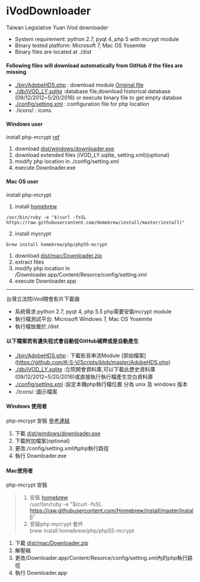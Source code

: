 # iVodDownloader
Taiwan Legislative Yuan iVod downloader
*  System requirement: python 2.7, pyqt 4, php 5 with mcrypt module
*  Binary tested platform: Microsoft 7, Mac OS Yosemite
*  Binary files are located at ./dist
  
#### Following files will download automatically  from GitHub if the files are missing
- [./bin/AdobeHDS.php](https://raw.githubusercontent.com/chpaul/iVodDownloader/5901b505e8981080b5f5ef33afd44d714aa9d8e1/bin/AdobeHDS.php) : download module [Original file](https://github.com/K-S-V/Scripts/blob/master/AdobeHDS.php)
- [./db/iVOD_LY.sqlite](https://github.com/chpaul/iVodDownloader/blob/5901b505e8981080b5f5ef33afd44d714aa9d8e1/db/iVOD_LY.sqlite) :database file,download historical database (09/12/2012~5/20/2016) or execute binary file to get empty databse
- [./config/setting.xml](https://github.com/chpaul/iVodDownloader/tree/master/config) : configuration file for php location
- ./icons/ : icons

#### Windows user
install php-mcrypt [ref](http://php.net/manual/en/install.windows.extensions.php)   
     
1. download [dist/windows/downloader.exe](https://github.com/chpaul/iVodDownloader/raw/master/dist/windows/Downloader.exe)
2. download extended files (iVOD_LY.sqlite, setting.xml)(optional)
3. modify php location in ./config/setting.xml
4. execute Downloader.exe

#### Mac OS user
install php-mcrypt  

1. install [homebrew](http://brew.sh/)    

  ```
  /usr/bin/ruby -e "$(curl -fsSL https://raw.githubusercontent.com/Homebrew/install/master/install)"
  ```

2. install mycrypt    

  ```
  brew install homebrew/php/php55-mcrypt
  ```

1. download  [dist/mac/Downloader.zip](https://github.com/chpaul/iVodDownloader/raw/master/dist/mac/Downloader.zip)
2. extract files
3. modify php location in /Downloader.app/Content/Resorce/config/setting.xml
4. execute Downloader.app


-------------------------------

台灣立法院iVod開會影片下載器

*  系統需求:python 2.7, pyqt 4, php 5.5 php需要安裝mcrypt module
*  執行檔測試平台: Microsoft Windows 7, Mac OS Yosemite
*  執行檔放置於./dist

#### 以下檔案若有遺失程式會自動從GitHub補齊或是自動產生
- [./bin/AdobeHDS.php](https://raw.githubusercontent.com/chpaul/iVodDownloader/5901b505e8981080b5f5ef33afd44d714aa9d8e1/bin/AdobeHDS.php) : 下載影音串流Module [原始檔案] (https://github.com/K-S-V/Scripts/blob/master/AdobeHDS.php)
- [./db/iVOD_LY.sqlite](https://github.com/chpaul/iVodDownloader/blob/5901b505e8981080b5f5ef33afd44d714aa9d8e1/db/iVOD_LY.sqlite) :立院開會資料庫,可以下載此歷史資料庫(09/12/2012~5/20/2016)或直接執行執行檔產生空白資料庫
- [./config/setting.xml](https://github.com/chpaul/iVodDownloader/tree/master/config) :設定本機php執行檔位置 分為 unix 及 windows 版本
- ./icons/ :圖示檔案

#### Windows 使用者
php-mcrypt 安裝 [參考連結](http://php.net/manual/en/install.windows.extensions.php)   
     
1. 下載 [dist/windows/downloader.exe](https://github.com/chpaul/iVodDownloader/raw/master/dist/windows/Downloader.exe)
2. 下載附加檔案(optional)
3. 更改./config/setting.xml內php執行路徑
4. 執行 Downloader.exe

#### Mac使用者
php-mcrypt 安裝  
>1. 安裝 [homebrew](http://brew.sh/)    
>/usr/bin/ruby -e "$(curl -fsSL https://raw.githubusercontent.com/Homebrew/install/master/install)"
>2. 安裝php mycrypt 套件   
>brew install homebrew/php/php55-mcrypt

1. 下載  [dist/mac/Downloader.zip](https://github.com/chpaul/iVodDownloader/raw/master/dist/mac/Downloader.zip)
2. 解壓縮
3. 更改/Downloader.app/Content/Resorce/config/setting.xml內的php執行路徑
4. 執行 Downloader.app

